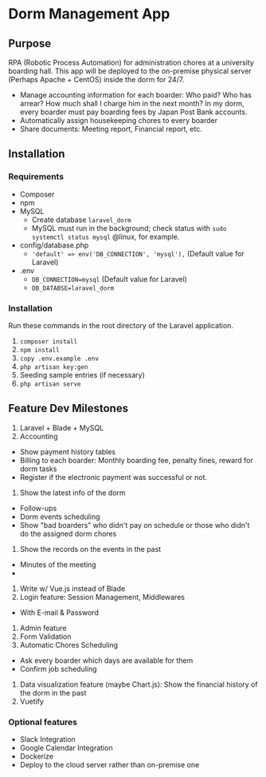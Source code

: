 # Dorm Management App

## Purpose

RPA (Robotic Process Automation) for administration chores at a university boarding hall. This app will be deployed to the on-premise physical server (Perhaps Apache + CentOS) inside the dorm for 24/7.

- Manage accounting information for each boarder: Who paid? Who has arrear? How much shall I charge him in the next month? In my dorm, every boarder must pay boarding fees by Japan Post Bank accounts.
- Automatically assign housekeeping chores to every boarder
- Share documents: Meeting report, Financial report, etc.

## Installation

### Requirements

- Composer
- npm
- MySQL
  - Create database `laravel_dorm`
  - MySQL must run in the background; check status with `sudo systemctl status mysql` @linux, for example.
- config/database.php
  - `'default' => env('DB_CONNECTION', 'mysql'),` (Default value for Laravel)
- .env
  - `DB_CONNECTION=mysql` (Default value for Laravel)
  - `DB_DATABSE=laravel_dorm`

### Installation

Run these commands in the root directory of the Laravel application.

1. `composer install`
1. `npm install`
1. `copy .env.example .env`
1. `php artisan key:gen`
1. Seeding sample entries (if necessary)
1. `php artisan serve`

## Feature Dev Milestones

1. Laravel + Blade + MySQL
1. Accounting
  - Show payment history tables
  - Billing to each boarder: Monthly boarding fee, penalty fines, reward for dorm tasks
  - Register if the electronic payment was successful or not.
1. Show the latest info of the dorm
  - Follow-ups
  - Dorm events scheduling
  - Show "bad boarders" who didn't pay on schedule or those who didn't do the assigned dorm chores
1. Show the records on the events in the past
  - Minutes of the meeting
  - 
1. Write w/ Vue.js instead of Blade
1. Login feature: Session Management, Middlewares
  - With E-mail & Password
1. Admin feature
1. Form Validation
1. Automatic Chores Scheduling
  - Ask every boarder which days are available for them
  - Confirm job scheduling
1. Data visualization feature (maybe Chart.js): Show the financial history of the dorm in the past
1. Vuetify

### Optional features
- Slack Integration
- Google Calendar Integration
- Dockerize
- Deploy to the cloud server rather than on-premise one